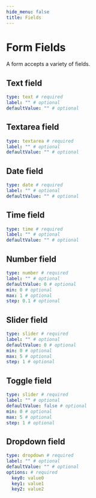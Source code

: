 ```yaml
---
hide_menu: false
title: Fields
---
```

# Form Fields

A form accepts a variety of fields.

## Text field

```yaml
type: text # required
label: "" # optional
defaultValue: "" # optional
```

## Textarea field

```yaml
type: textarea # required
label: "" # optional
defaultValue: "" # optional
```

## Date field

```yaml
type: date # required
label: "" # optional
defaultValue: "" # optional
```

## Time field

```yaml
type: time # required
label: "" # optional
defaultValue: "" # optional
```

## Number field

```yaml
type: number # required
label: "" # optional
defaultValue: 0 # optional
min: 0 # optional
max: 1 # optional
step: 0.1 # optional
```

## Slider field

```yaml
type: slider # required
label: "" # optional
defaultValue: 0 # optional
min: 0 # optional
max: 5 # optional
step: 1 # optional
```

## Toggle field

```yaml
type: slider # required
label: "" # optional
defaultValue: false # optional
min: 0 # optional
max: 5 # optional
step: 1 # optional
```

## Dropdown field

```yaml
type: dropdown # required
label: "" # optional
defaultValue: "" # optional
options: # required
  key0: value0
  key1: value1
  key2: value2
```
